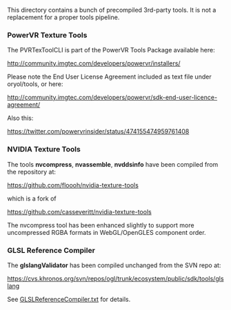 This directory contains a bunch of precompiled 3rd-party tools. It is not a replacement for a proper tools pipeline.

### PowerVR Texture Tools

The PVRTexToolCLI is part of the PowerVR Tools Package available here:

http://community.imgtec.com/developers/powervr/installers/

Please note the End User License Agreement included as text file under oryol/tools,
or here:

http://community.imgtec.com/developers/powervr/sdk-end-user-licence-agreement/

Also this: 

https://twitter.com/powervrinsider/status/474155474959761408

### NVIDIA Texture Tools

The tools **nvcompress**, **nvassemble**, **nvddsinfo** have been compiled from the
repository at:

https://github.com/floooh/nvidia-texture-tools

which is a fork of

https://github.com/casseveritt/nvidia-texture-tools

The nvcompress tool has been enhanced slightly to support more uncompressed RGBA formats in WebGL/OpenGLES component order.

### GLSL Reference Compiler

The **glslangValidator** has been compiled unchanged from the SVN repo at:

https://cvs.khronos.org/svn/repos/ogl/trunk/ecosystem/public/sdk/tools/glslang

See [GLSLReferenceCompiler.txt](GLSLReferenceCompiler.txt) for details.







